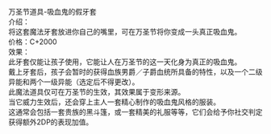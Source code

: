 <title></title>
<meta name="GENERATOR" content="WinCHM">
<meta http-equiv="Content-Type" content="text/html; charset=gb2312">
<br>万圣节道具-吸血鬼的假牙套
<br>介绍：
<br>将这套魔法牙套放进你自己的嘴里，可在万圣节将你变成一头真正吸血鬼。　
<br>价格：C+2000
<br>效果：
<br>此牙套仅能让孩子使用，它能让人在万圣节的这一天化身为真正的吸血鬼。
<br>戴上牙套后，孩子会暂时的获得血族男爵／子爵血统所具备的特性，以及一个二级异能和两个一级异能（选定后不得更改）。
<br>此魔法道具仅可在万圣节的生效，其效果属于变形来源。
<br>当它威力生效后，还会穿上主人一套精心制作的吸血鬼风格的服装。
<br>这通常会包括一套贵族的黑斗篷，或一套精美的礼服等等，它们会给予你社交判定获得额外2DP的表现加值。
<br>